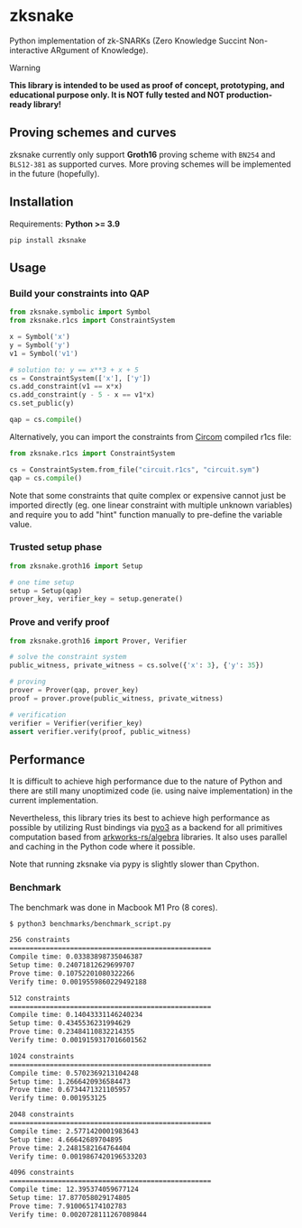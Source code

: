 # zksnake

Python implementation of zk-SNARKs (Zero Knowledge Succint Non-interactive ARgument of Knowledge).

<!-- prettier-ignore-start -->
> [!WARNING] 
**This library is intended to be used as proof of concept, prototyping, and educational purpose only. It is NOT fully tested and NOT production-ready library!**
<!-- prettier-ignore-end -->

## Proving schemes and curves

zksnake currently only support **Groth16** proving scheme with `BN254` and `BLS12-381` as supported curves. More proving schemes will be implemented in the future (hopefully).

## Installation

Requirements: **Python >= 3.9**

```
pip install zksnake
```

## Usage

### Build your constraints into QAP

```python
from zksnake.symbolic import Symbol
from zksnake.r1cs import ConstraintSystem

x = Symbol('x')
y = Symbol('y')
v1 = Symbol('v1')

# solution to: y == x**3 + x + 5
cs = ConstraintSystem(['x'], ['y'])
cs.add_constraint(v1 == x*x)
cs.add_constraint(y - 5 - x == v1*x)
cs.set_public(y)

qap = cs.compile()
```

Alternatively, you can import the constraints from [Circom](https://github.com/iden3/circom) compiled r1cs file:

```python
from zksnake.r1cs import ConstraintSystem

cs = ConstraintSystem.from_file("circuit.r1cs", "circuit.sym")
qap = cs.compile()
```

Note that some constraints that quite complex or expensive cannot just be imported directly (eg. one linear constraint with multiple unknown variables) and require you to add "hint" function manually to pre-define the variable value.

### Trusted setup phase

```python
from zksnake.groth16 import Setup

# one time setup
setup = Setup(qap)
prover_key, verifier_key = setup.generate()
```

### Prove and verify proof

```python
from zksnake.groth16 import Prover, Verifier

# solve the constraint system
public_witness, private_witness = cs.solve({'x': 3}, {'y': 35})

# proving
prover = Prover(qap, prover_key)
proof = prover.prove(public_witness, private_witness)

# verification
verifier = Verifier(verifier_key)
assert verifier.verify(proof, public_witness)
```

## Performance

It is difficult to achieve high performance due to the nature of Python and there are still many unoptimized code (ie. using naive implementation) in the current implementation.

Nevertheless, this library tries its best to achieve high performance as possible by utilizing Rust bindings via [pyo3](https://github.com/PyO3/pyo3) as a backend for all primitives computation based from [arkworks-rs/algebra](https://github.com/arkworks-rs/algebra) libraries. It also uses parallel and caching in the Python code where it possible.

Note that running zksnake via pypy is slightly slower than Cpython.

### Benchmark

The benchmark was done in Macbook M1 Pro (8 cores).

```bash
$ python3 benchmarks/benchmark_script.py

256 constraints
==================================================
Compile time: 0.03383898735046387
Setup time: 0.24071812629699707
Prove time: 0.10752201080322266
Verify time: 0.0019559860229492188

512 constraints
==================================================
Compile time: 0.14043331146240234
Setup time: 0.4345536231994629
Prove time: 0.23484110832214355
Verify time: 0.0019159317016601562

1024 constraints
==================================================
Compile time: 0.5702369213104248
Setup time: 1.2666420936584473
Prove time: 0.6734471321105957
Verify time: 0.001953125

2048 constraints
==================================================
Compile time: 2.5771420001983643
Setup time: 4.66642689704895
Prove time: 2.2481582164764404
Verify time: 0.0019867420196533203

4096 constraints
==================================================
Compile time: 12.395374059677124
Setup time: 17.877058029174805
Prove time: 7.910065174102783
Verify time: 0.0020728111267089844
```
